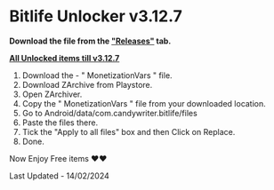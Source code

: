 # Bitlife Unlocker v3.12.7

**Download the file from the ["Releases"](https://github.com/zeropse/bitlife-unlocker/releases/tag/3.12.7) tab.**

**<ins>All Unlocked items till v3.12.7</ins>**

1. Download the - " MonetizationVars " file.
2. Download ZArchive from Playstore.
3. Open ZArchiver.
4. Copy the " MonetizationVars " file from your downloaded location.
5. Go to Android/data/com.candywriter.bitlife/files
6. Paste the files there.
7. Tick the "Apply to all files" box and then Click on Replace.
8. Done.

Now Enjoy Free items ❤️❤️


Last Updated - 14/02/2024